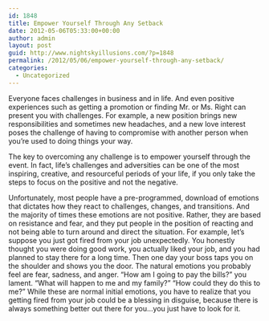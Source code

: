 ```yaml
---
id: 1848
title: Empower Yourself Through Any Setback
date: 2012-05-06T05:33:00+00:00
author: admin
layout: post
guid: http://www.nightskyillusions.com/?p=1848
permalink: /2012/05/06/empower-yourself-through-any-setback/
categories:
  - Uncategorized
---
```

Everyone faces challenges in business and in life. And even positive experiences such as getting a promotion or finding Mr. or Ms. Right can present you with challenges. For example, a new position brings new responsibilities and sometimes new headaches, and a new love interest poses the challenge of having to compromise with another person when you’re used to doing things your way.

The key to overcoming any challenge is to empower yourself through the event. In fact, life’s challenges and adversities can be one of the most inspiring, creative, and resourceful periods of your life, if you only take the steps to focus on the positive and not the negative.

Unfortunately, most people have a pre-programmed, download of emotions that dictates how they react to challenges, changes, and transitions. And the majority of times these emotions are not positive. Rather, they are based on resistance and fear, and they put people in the position of reacting and not being able to turn around and direct the situation. For example, let’s suppose you just got fired from your job unexpectedly. You honestly thought you were doing good work, you actually liked your job, and you had planned to stay there for a long time. Then one day your boss taps you on the shoulder and shows you the door. The natural emotions you probably feel are fear, sadness, and anger. “How am I going to pay the bills?” you lament. “What will happen to me and my family?” “How could they do this to me?” While these are normal initial emotions, you have to realize that you getting fired from your job could be a blessing in disguise, because there is always something better out there for you…you just have to look for it.